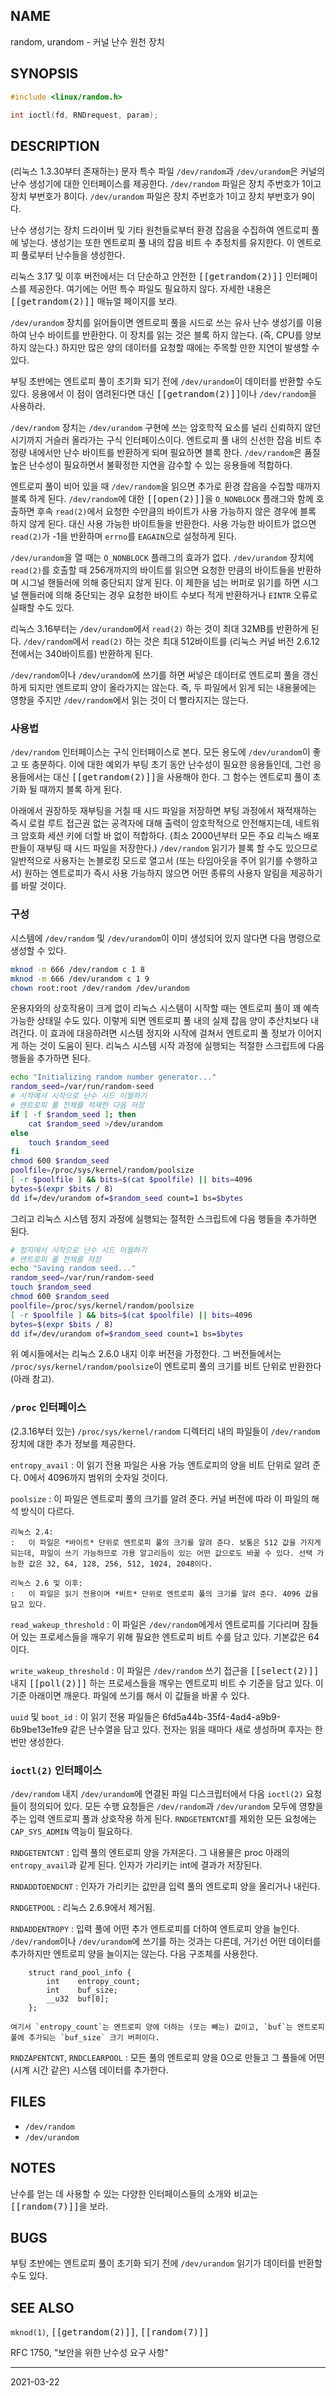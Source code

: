 ## NAME

random, urandom - 커널 난수 원천 장치

## SYNOPSIS

```c
#include <linux/random.h>

int ioctl(fd, RNDrequest, param);
```

## DESCRIPTION

(리눅스 1.3.30부터 존재하는) 문자 특수 파일 `/dev/random`과 `/dev/urandom`은 커널의 난수 생성기에 대한 인터페이스를 제공한다. `/dev/random` 파일은 장치 주번호가 1이고 장치 부번호가 8이다. `/dev/urandom` 파일은 장치 주번호가 1이고 장치 부번호가 9이다.

난수 생성기는 장치 드라이버 및 기타 원천들로부터 환경 잡음을 수집하여 엔트로피 풀에 넣는다. 생성기는 또한 엔트로피 풀 내의 잡음 비트 수 추정치를 유지한다. 이 엔트로피 풀로부터 난수들을 생성한다.

리눅스 3.17 및 이후 버전에서는 더 단순하고 안전한 <tt>[[getrandom(2)]]</tt> 인터페이스를 제공한다. 여기에는 어떤 특수 파일도 필요하지 않다. 자세한 내용은 <tt>[[getrandom(2)]]</tt> 매뉴얼 페이지를 보라.

`/dev/urandom` 장치를 읽어들이면 엔트로피 풀을 시드로 쓰는 유사 난수 생성기를 이용하여 난수 바이트를 반환한다. 이 장치를 읽는 것은 블록 하지 않는다. (즉, CPU를 양보하지 않는다.) 하지만 많은 양의 데이터를 요청할 때에는 주목할 만한 지연이 발생할 수 있다.

부팅 초반에는 엔트로피 풀이 초기화 되기 전에 `/dev/urandom`이 데이터를 반환할 수도 있다. 응용에서 이 점이 염려된다면 대신 <tt>[[getrandom(2)]]</tt>이나 `/dev/random`을 사용하라.

`/dev/random` 장치는 `/dev/urandom` 구현에 쓰는 암호학적 요소를 널리 신뢰하지 않던 시기까지 거슬러 올라가는 구식 인터페이스이다. 엔트로피 풀 내의 신선한 잡음 비트 추정량 내에서만 난수 바이트를 반환하게 되며 필요하면 블록 한다. `/dev/random`은 품질 높은 난수성이 필요하면서 불확정한 지연을 감수할 수 있는 응용들에 적합하다.

엔트로피 풀이 비어 있을 때 `/dev/random`을 읽으면 추가로 환경 잡음을 수집할 때까지 블록 하게 된다. `/dev/random`에 대한 <tt>[[open(2)]]</tt>을 `O_NONBLOCK` 플래그와 함께 호출하면 후속 `read(2)`에서 요청한 수만큼의 바이트가 사용 가능하지 않은 경우에 블록 하지 않게 된다. 대신 사용 가능한 바이트들을 반환한다. 사용 가능한 바이트가 없으면 `read(2)`가 -1을 반환하며 `errno`를 `EAGAIN`으로 설정하게 된다.

`/dev/urandom`을 열 때는 `O_NONBLOCK` 플래그의 효과가 없다. `/dev/urandom` 장치에 `read(2)`를 호출할 때 256개까지의 바이트를 읽으면 요청한 만큼의 바이트들을 반환하며 시그널 핸들러에 의해 중단되지 않게 된다. 이 제한을 넘는 버퍼로 읽기를 하면 시그널 핸들러에 의해 중단되는 경우 요청한 바이트 수보다 적게 반환하거나 `EINTR` 오류로 실패할 수도 있다.

리눅스 3.16부터는 `/dev/urandom`에서 `read(2)` 하는 것이 최대 32MB를 반환하게 된다. `/dev/random`에서 `read(2)` 하는 것은 최대 512바이트를 (리눅스 커널 버전 2.6.12 전에서는 340바이트를) 반환하게 된다.

`/dev/random`이나 `/dev/urandom`에 쓰기를 하면 써넣은 데이터로 엔트로피 풀을 갱신하게 되지만 엔트로피 양이 올라가지는 않는다. 즉, 두 파일에서 읽게 되는 내용물에는 영향을 주지만 `/dev/random`에서 읽는 것이 더 빨라지지는 않는다.

### 사용법

`/dev/random` 인터페이스는 구식 인터페이스로 본다. 모든 용도에 `/dev/urandom`이 좋고 또 충분하다. 이에 대한 예외가 부팅 초기 동안 난수성이 필요한 응용들인데, 그런 응용들에서는 대신 <tt>[[getrandom(2)]]</tt>을 사용해야 한다. 그 함수는 엔트로피 풀이 초기화 될 때까지 블록 하게 된다.

아래에서 권장하듯 재부팅을 거칠 때 시드 파일을 저장하면 부팅 과정에서 재적재하는 즉시 로컬 루트 접근권 없는 공격자에 대해 출력이 암호학적으로 안전해지는데, 네트워크 암호화 세션 키에 더할 바 없이 적합하다. (최소 2000년부터 모든 주요 리눅스 배포판들이 재부팅 때 시드 파일을 저장한다.) `/dev/random` 읽기가 블록 할 수도 있으므로 일반적으로 사용자는 논블로킹 모드로 열고서 (또는 타임아웃을 주어 읽기를 수행하고서) 원하는 엔트로피가 즉시 사용 가능하지 않으면 어떤 종류의 사용자 알림을 제공하기를 바랄 것이다.

### 구성

시스템에 `/dev/random` 및 `/dev/urandom`이 이미 생성되어 있지 않다면 다음 명령으로 생성할 수 있다.

```sh
mknod -m 666 /dev/random c 1 8
mknod -m 666 /dev/urandom c 1 9
chown root:root /dev/random /dev/urandom
```

운용자와의 상호작용이 크게 없이 리눅스 시스템이 시작할 때는 엔트로피 풀이 꽤 예측 가능한 상태일 수도 있다. 이렇게 되면 엔트로피 풀 내의 실제 잡음 양이 추산치보다 내려간다. 이 효과에 대응하려면 시스템 정지와 시작에 걸쳐서 엔트로피 풀 정보가 이어지게 하는 것이 도움이 된다. 리눅스 시스템 시작 과정에 실행되는 적절한 스크립트에 다음 행들을 추가하면 된다.

```sh
echo "Initializing random number generator..."
random_seed=/var/run/random-seed
# 시작에서 시작으로 난수 시드 이월하기
# 엔트로피 풀 전체를 적재한 다음 저장
if [ -f $random_seed ]; then
    cat $random_seed >/dev/urandom
else
    touch $random_seed
fi
chmod 600 $random_seed
poolfile=/proc/sys/kernel/random/poolsize
[ -r $poolfile ] && bits=$(cat $poolfile) || bits=4096
bytes=$(expr $bits / 8)
dd if=/dev/urandom of=$random_seed count=1 bs=$bytes
```

그리고 리눅스 시스템 정지 과정에 실행되는 절적한 스크립트에 다음 행들을 추가하면 된다.

```sh
# 정지에서 시작으로 난수 시드 이월하기
# 엔트로피 풀 전체를 저장
echo "Saving random seed..."
random_seed=/var/run/random-seed
touch $random_seed
chmod 600 $random_seed
poolfile=/proc/sys/kernel/random/poolsize
[ -r $poolfile ] && bits=$(cat $poolfile) || bits=4096
bytes=$(expr $bits / 8)
dd if=/dev/urandom of=$random_seed count=1 bs=$bytes
```

위 예시들에서는 리눅스 2.6.0 내지 이후 버전을 가정한다. 그 버전들에서는 `/proc/sys/kernel/random/poolsize`이 엔트로피 풀의 크기를 비트 단위로 반환한다 (아래 참고).

### `/proc` 인터페이스

(2.3.16부터 있는) `/proc/sys/kernel/random` 디렉터리 내의 파일들이 `/dev/random` 장치에 대한 추가 정보를 제공한다.

`entropy_avail`
:   이 읽기 전용 파일은 사용 가능 엔트로피의 양을 비트 단위로 알려 준다. 0에서 4096까지 범위의 숫자일 것이다.

`poolsize`
:   이 파일은 엔트로피 풀의 크기를 알려 준다. 커널 버전에 따라 이 파일의 해석 방식이 다르다.

    리눅스 2.4:
    :   이 파일은 *바이트* 단위로 엔트로피 풀의 크기를 알려 준다. 보통은 512 값을 가지게 되는데, 파일이 쓰기 가능하므로 가용 알고리듬이 있는 어떤 값으로도 바꿀 수 있다. 선택 가능한 값은 32, 64, 128, 256, 512, 1024, 2048이다.

    리눅스 2.6 및 이후:
    :   이 파일은 읽기 전용이며 *비트* 단위로 엔트로피 풀의 크기를 알려 준다. 4096 값을 담고 있다.

`read_wakeup_threshold`
:   이 파일은 `/dev/random`에게서 엔트로피를 기다리며 잠들어 있는 프로세스들을 깨우기 위해 필요한 엔트로피 비트 수를 담고 있다. 기본값은 64이다.

`write_wakeup_threshold`
:   이 파일은 `/dev/random` 쓰기 접근을 <tt>[[select(2)]]</tt> 내지 <tt>[[poll(2)]]</tt> 하는 프로세스들을 깨우는 엔트로피 비트 수 기준을 담고 있다. 이 기준 아래이면 깨운다. 파일에 쓰기를 해서 이 값들을 바꿀 수 있다.

`uuid` 및 `boot_id`
:   이 읽기 전용 파일들은 6fd5a44b-35f4-4ad4-a9b9-6b9be13e1fe9 같은 난수열을 담고 있다. 전자는 읽을 때마다 새로 생성하며 후자는 한 번만 생성한다.

### `ioctl(2)` 인터페이스

`/dev/random` 내지 `/dev/urandom`에 연결된 파일 디스크립터에서 다음 `ioctl(2)` 요청들이 정의되어 있다. 모든 수행 요청들은 `/dev/random`과 `/dev/urandom` 모두에 영향을 주는 입력 엔트로피 풀과 상호작용 하게 된다. `RNDGETENTCNT`를 제외한 모든 요청에는 `CAP_SYS_ADMIN` 역능이 필요하다.

`RNDGETENTCNT`
:   입력 풀의 엔트로피 양을 가져온다. 그 내용물은 proc 아래의 `entropy_avail`과 같게 된다. 인자가 가리키는 int에 결과가 저장된다.

`RNDADDTOENDCNT`
:   인자가 가리키는 값만큼 입력 풀의 엔트로피 양을 올리거나 내린다.

`RNDGETPOOL`
:   리눅스 2.6.9에서 제거됨.

`RNDADDENTROPY`
:   입력 풀에 어떤 추가 엔트로피를 더하여 엔트로피 양을 늘인다. `/dev/random`이나 `/dev/urandom`에 쓰기를 하는 것과는 다른데, 거기선 어떤 데이터를 추가하지만 엔트로피 양을 늘이지는 않는다. 다음 구조체를 사용한다.

        struct rand_pool_info {
            int    entropy_count;
            int    buf_size;
            __u32  buf[0];
        };

    여기서 `entropy_count`는 엔트로피 양에 더하는 (또는 빼는) 값이고, `buf`는 엔트로피 풀에 추가되는 `buf_size` 크기 버퍼이다.

`RNDZAPENTCNT`, `RNDCLEARPOOL`
:   모든 풀의 엔트로피 양을 0으로 만들고 그 풀들에 어떤 (시계 시간 같은) 시스템 데이터를 추가한다.

## FILES

* `/dev/random`
* `/dev/urandom`

## NOTES

난수를 얻는 데 사용할 수 있는 다양한 인터페이스들의 소개와 비교는 <tt>[[random(7)]]</tt>을 보라.

## BUGS

부팅 초반에는 엔트로피 풀이 초기화 되기 전에 `/dev/urandom` 읽기가 데이터를 반환할 수도 있다.

## SEE ALSO

`mknod(1)`, <tt>[[getrandom(2)]]</tt>, <tt>[[random(7)]]</tt>

RFC 1750, "보안을 위한 난수성 요구 사항"

----

2021-03-22
